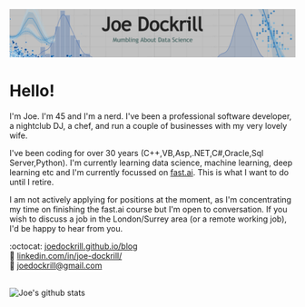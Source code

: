 ![Header image](https://github.com/joedockrill/joedockrill/raw/master/web-header-wide.png)
# Hello!

I'm Joe. I'm 45 and I'm a nerd. I've been a professional software developer, a nightclub DJ, a chef, and run a couple of businesses with my very lovely wife.  

I've been coding for over 30 years (C++,VB,Asp,.NET,C#,Oracle,Sql Server,Python). I'm currently learning data science, machine learning, deep learning etc and I'm currently focussed on [fast.ai](http://fast.ai). This is what I want to do until I retire. 

I am not actively applying for positions at the moment, as I'm concentrating my time on finishing the fast.ai course but I'm open to conversation. If you wish to discuss a job in the London/Surrey area (or a remote working job), I'd be happy to hear from you. 

:octocat: [joedockrill.github.io/blog](http://joedockrill.github.io/blog) \
:link: [linkedin.com/in/joe-dockrill/](http://www.linkedin.com/in/joe-dockrill/) \
:email: <joedockrill@gmail.com>

\
![Joe's github stats](https://github-readme-stats.vercel.app/api?username=joedockrill&show_icons=true)
